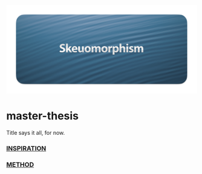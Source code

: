 ![](E_ASSETS/repo-images/skeumorphism_hero.png)
# master-thesis

Title says it all, for now.

### [INSPIRATION](A_INSPIRATION/README.md)
### [METHOD](B_METHOD/README.md)